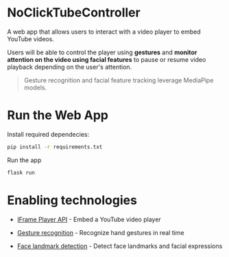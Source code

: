 # NoClickTubeController

A web app that allows users to interact with a video player to embed YouTube videos.

Users will be able to control the player using **gestures** and **monitor attention on the video using facial features** to pause or resume video playback depending on the user's attention.

> Gesture recognition and facial feature tracking leverage MediaPipe models.


# Run the Web App
Install required dependecies:

```sh
pip install -r requirements.txt
```
Run the app

```sh
flask run
```

# Enabling technologies

- [IFrame Player API](https://developers.google.com/youtube/iframe_api_reference#playVideo) - Embed a YouTube video player 

- [Gesture recognition](https://developers.google.com/mediapipe/solutions/vision/gesture_recognizer) - Recognize hand gestures in real time

- [Face landmark detection](https://developers.google.com/mediapipe/solutions/vision/face_landmarker) - Detect face landmarks and facial expressions
